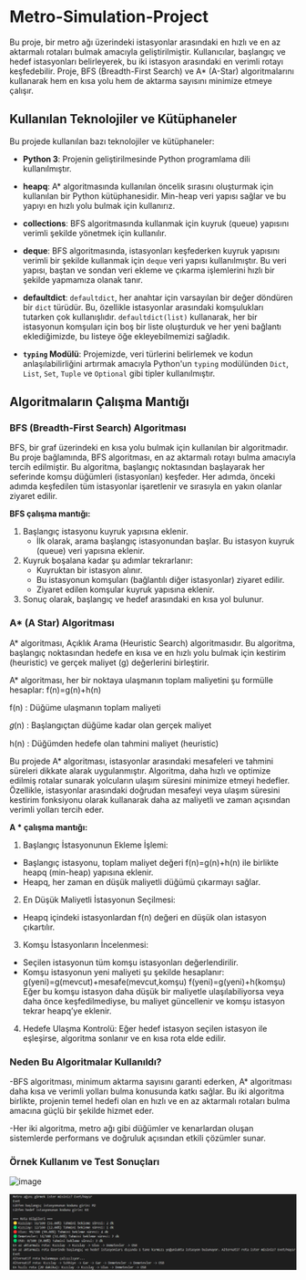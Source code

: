 # Metro-Simulation-Project

Bu proje, bir metro ağı üzerindeki istasyonlar arasındaki en hızlı ve en az aktarmalı rotaları bulmak amacıyla geliştirilmiştir. Kullanıcılar, başlangıç ve hedef istasyonları belirleyerek, bu iki istasyon arasındaki en verimli rotayı keşfedebilir. Proje, BFS (Breadth-First Search) ve A* (A-Star) algoritmalarını kullanarak hem en kısa yolu hem de aktarma sayısını minimize etmeye çalışır. 

## Kullanılan Teknolojiler ve Kütüphaneler

Bu projede kullanılan bazı teknolojiler ve kütüphaneler:

- **Python 3**: Projenin geliştirilmesinde Python programlama dili kullanılmıştır.
 
- **heapq**: A* algoritmasında kullanılan öncelik sırasını oluşturmak için kullanılan bir Python kütüphanesidir. Min-heap veri yapısı sağlar ve bu yapıyı en hızlı yolu bulmak için kullanırız.
 
- **collections**: BFS algoritmasında kullanmak için kuyruk (queue) yapısını verimli şekilde yönetmek için kullanılır.
 
- **deque**: BFS algoritmasında, istasyonları keşfederken kuyruk yapısını verimli bir şekilde kullanmak için `deque` veri yapısı kullanılmıştır. Bu veri yapısı, baştan ve sondan veri ekleme ve çıkarma işlemlerini hızlı bir şekilde yapmamıza olanak tanır.

- **defaultdict**: `defaultdict`, her anahtar için varsayılan bir değer döndüren bir `dict` türüdür. Bu, özellikle istasyonlar arasındaki komşulukları tutarken çok kullanışlıdır. `defaultdict(list)` kullanarak, her bir istasyonun komşuları için boş bir liste oluşturduk ve her yeni bağlantı eklediğimizde, bu listeye öğe ekleyebilmemizi sağladık.

- **`typing` Modülü**: Projemizde, veri türlerini belirlemek ve kodun anlaşılabilirliğini artırmak amacıyla Python'un `typing` modülünden `Dict`, `List`, `Set`, `Tuple` ve `Optional` gibi tipler kullanılmıştır.



## Algoritmaların Çalışma Mantığı

### BFS (Breadth-First Search) Algoritması

BFS, bir graf üzerindeki en kısa yolu bulmak için kullanılan bir algoritmadır. Bu proje bağlamında, BFS algoritması, en az aktarmalı rotayı bulma amacıyla tercih edilmiştir. Bu algoritma, başlangıç noktasından başlayarak her seferinde komşu düğümleri (istasyonları) keşfeder. Her adımda, önceki adımda keşfedilen tüm istasyonlar işaretlenir ve sırasıyla en yakın olanlar ziyaret edilir.

**BFS çalışma mantığı:**
1. Başlangıç istasyonu kuyruk yapısına eklenir.
   - İlk olarak, arama başlangıç istasyonundan başlar. Bu istasyon kuyruk (queue) veri yapısına eklenir.
2. Kuyruk boşalana kadar şu adımlar tekrarlanır:
   - Kuyruktan bir istasyon alınır.
   - Bu istasyonun komşuları (bağlantılı diğer istasyonlar) ziyaret edilir.
   - Ziyaret edilen komşular kuyruk yapısına eklenir.
3. Sonuç olarak, başlangıç ve hedef arasındaki en kısa yol bulunur.



### A* (A Star) Algoritması

A* algoritması, Açıklık Arama (Heuristic Search) algoritmasıdır. Bu algoritma, başlangıç noktasından hedefe en kısa ve en hızlı yolu bulmak için kestirim (heuristic) ve gerçek maliyet (g) değerlerini birleştirir.

A* algoritması, her bir noktaya ulaşmanın toplam maliyetini şu formülle hesaplar: f(n)=g(n)+h(n)

f(n) : Düğüme ulaşmanın toplam maliyeti

𝑔(n) : Başlangıçtan düğüme kadar olan gerçek maliyet

h(n) : Düğümden hedefe olan tahmini maliyet (heuristic)
                          
Bu projede A* algoritması, istasyonlar arasındaki mesafeleri ve tahmini süreleri dikkate alarak uygulanmıştır. Algoritma, daha hızlı ve optimize edilmiş rotalar sunarak yolcuların ulaşım süresini minimize etmeyi hedefler. Özellikle, istasyonlar arasındaki doğrudan mesafeyi veya ulaşım süresini kestirim fonksiyonu olarak kullanarak daha az maliyetli ve zaman açısından verimli yolları tercih eder.

**A * çalışma mantığı:**
1. Başlangıç İstasyonunun Ekleme İşlemi:
  - Başlangıç istasyonu, toplam maliyet değeri f(n)=g(n)+h(n) ile birlikte heapq (min-heap) yapısına eklenir.
  - Heapq, her zaman en düşük maliyetli düğümü çıkarmayı sağlar.
   
2. En Düşük Maliyetli İstasyonun Seçilmesi:
  - Heapq içindeki istasyonlardan f(n) değeri en düşük olan istasyon çıkartılır.

3. Komşu İstasyonların İncelenmesi:
  - Seçilen istasyonun tüm komşu istasyonları değerlendirilir.
  - Komşu istasyonun yeni maliyeti şu şekilde hesaplanır:
    g(yeni)=g(mevcut)+mesafe(mevcut,komşu)
    f(yeni)=g(yeni)+h(komşu)
    Eğer bu komşu istasyon daha düşük bir maliyetle ulaşılabiliyorsa veya daha önce keşfedilmediyse, bu maliyet güncellenir ve komşu istasyon tekrar heapq’ye eklenir.

4. Hedefe Ulaşma Kontrolü: Eğer hedef istasyon seçilen istasyon ile eşleşirse, algoritma sonlanır ve en kısa rota elde edilir.


### Neden Bu Algoritmalar Kullanıldı?

-BFS algoritması, minimum aktarma sayısını garanti ederken, A* algoritması daha kısa ve verimli yolları bulma konusunda katkı sağlar. Bu iki algoritma birlikte, projenin temel hedefi olan en hızlı ve en az aktarmalı rotaları bulma amacına güçlü bir şekilde hizmet eder.

-Her iki algoritma, metro ağı gibi düğümler ve kenarlardan oluşan sistemlerde performans ve doğruluk açısından etkili çözümler sunar.


### Örnek Kullanım ve Test Sonuçları
![image](https://github.com/user-attachments/assets/e6e73976-5e7c-4f75-9746-1e57a22f740b)

![](Yenilenen%20Proje/Output.png)





